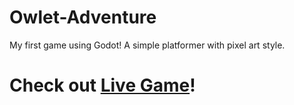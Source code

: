 # Owlet-Adventure
My first game using Godot!  A simple platformer with pixel art style.
# Check out [Live Game](https://walkerneo.itch.io/owlets-adventure)!
